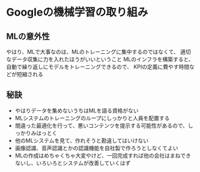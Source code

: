 # Googleの機械学習の取り組み

## MLの意外性

やはり、MLで大事なのは、MLのトレーニングに集中するのではなくて、
適切なデータ収集に力を入れたほうがいいということ
MLのインフラを構築すると、自動で繰り返しにモデルをトレーニングできるので、
KPIの定義に費やす時間などが短縮される

## 秘訣

- やはりデータを集めないうちはMLを語る資格がない
- MLシステムのトレーニングのループにしっかりと人員を配置する
- 間違った最適化を行って、悪いコンテンツを提示する可能性があるので、しっかりみはっとく
- 他のMLシステムを見て、作れそうと勘違してはいけない
- 画像認識、音声認識とかの認識機能を自社製で作ろうとしなくてよい
- MLの作成はめちゃくちゃ大変やけど、一回完成すれば他の会社はまねできないし、いろいろとシステムが改善していくはず

